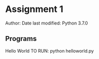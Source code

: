 # Assignment 1
Author:
Date last modified:
Python 3.7.0
## Programs
Hello World
TO RUN: python helloworld.py